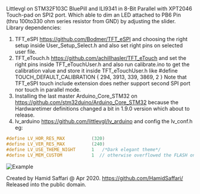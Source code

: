 Littlevgl on STM32F103C BluePill and ILI9341 in 8-Bit Parallel with XPT2046 Touch-pad on SPI2 port.
Which able to dim an LED attached to PB6 Pin (thru 100to330 ohm series resistor from GND) by adjusting the slider.
Library dependencies:
1. TFT_eSPI https://github.com/Bodmer/TFT_eSPI
  and choosing the right setup inside User_Setup_Select.h and also set right pins on selected user file.
2.  TFT_eTouch.h    https://github.com/achillhasler/TFT_eTouch
  and set the right pins inside TFT_eTouchUser.h and also run calibrate.ino to get the calibration value and store it inside
  TFT_eTouchUser.h like #define TOUCH_DEFAULT_CALIBRATION { 294, 3913, 339, 3869, 2 }
  Note that TFT_eSPI touch include extension does nether support second SPI port nor touch in parallel mode. 
3. Installing the last master Arduino_Core_STM32 on https://github.com/stm32duino/Arduino_Core_STM32
  because the Hardwaretimer definitions changed a bit in 1.9.0 version which about to release.
4. lv_arduino https://github.com/littlevgl/lv_arduino
  and config the lv_conf.h eg:
  ```C++
  #define LV_HOR_RES_MAX          (320)
  #define LV_VER_RES_MAX          (240)
  #define LV_USE_THEME_NIGHT      1   /*Dark elegant theme*/
  #define LV_MEM_CUSTOM           1  // otherwise overflowed the FLASH on STM32F103CB
  ```
![Example](https://github.com/HamidSaffari/lv_arduino/blob/master/examples/STM32_TFT_eSPI_Slider/photo_2020-04-02_01-55-36.jpg)


  Created by Hamid Saffari @ Apr 2020. https://github.com/HamidSaffari/
  Released into the public domain.
